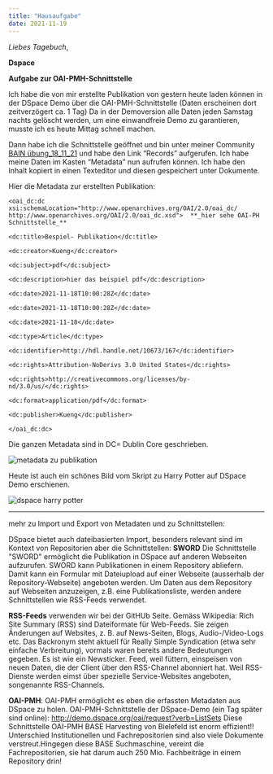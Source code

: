 ```yaml
---
title: "Hausaufgabe"
date: 2021-11-19
---
```

_Liebes Tagebuch_,



**Dspace**

 **Aufgabe zur OAI-PMH-Schnittstelle**       

Ich habe die von mir erstellte Publikation von gestern heute laden können in der DSpace Demo über die OAI-PMH-Schnittstelle (Daten erscheinen dort zeitverzögert ca. 1 Tag)
Da in der Demoversion alle Daten jeden Samstag nachts gelöscht werden, um eine einwandfreie Demo zu garantieren, musste ich es heute Mittag schnell machen.
    
Dann habe ich die Schnittstelle geöffnet und bin unter meiner Community [BAIN übung_18_11_21](http://demo.dspace.org/oai/request?verb=ListSets) und habe den Link 
“Records” aufgerufen.
Ich habe meine Daten im Kasten “Metadata” nun aufrufen können.
Ich habe den Inhalt kopiert in einen Texteditor und diesen gespeichert unter Dokumente.


Hier die Metadata zur erstellten Publikation:

	<oai_dc:dc xsi:schemaLocation="http://www.openarchives.org/OAI/2.0/oai_dc/ http://www.openarchives.org/OAI/2.0/oai_dc.xsd">  **_hier sehe OAI-PH Schnittstelle_**

	<dc:title>Bespiel- Publikation</dc:title>

	<dc:creator>Kueng</dc:creator>

	<dc:subject>pdf</dc:subject>

	<dc:description>hier das beispiel pdf</dc:description>

	<dc:date>2021-11-18T10:00:28Z</dc:date>

	<dc:date>2021-11-18T10:00:28Z</dc:date>

	<dc:date>2021-11-18</dc:date>

	<dc:type>Article</dc:type>

	<dc:identifier>http://hdl.handle.net/10673/167</dc:identifier>

	<dc:rights>Attribution-NoDerivs 3.0 United States</dc:rights>

	<dc:rights>http://creativecommons.org/licenses/by-nd/3.0/us/</dc:rights>

	<dc:format>application/pdf</dc:format>

	<dc:publisher>Kueng</dc:publisher>

	</oai_dc:dc>
Die ganzen Metadata sind in DC= Dublin Core geschrieben.

![metadata zu publikation](https://user-images.githubusercontent.com/90834735/151631100-3382e13c-b64b-45d7-b5e6-eb49544d538d.png)




Heute ist auch ein schönes Bild vom Skript zu Harry Potter auf DSpace Demo erschienen.

![dspace harry potter](https://user-images.githubusercontent.com/90834735/151631093-5ce30c7d-779d-47e9-a7f0-090cf7047e28.png)


-------------------------




mehr zu Import und Export von Metadaten und zu Schnittstellen:

DSpace bietet auch dateibasierten Import, besonders relevant sind im Kontext von Repositorien aber die Schnittstellen:
**SWORD**
Die Schnittstelle "SWORD" ermöglicht die Publikation in DSpace auf anderen Webseiten aufzurufen.
SWORD kann Publikationen in einem Repository abliefern. Damit kann ein Formular mit Dateiupload auf einer Webseite (ausserhalb der Repository-Webseite) angeboten werden. Um Daten aus dem Repository auf Webseiten anzuzeigen, z.B. eine Publikationsliste, werden andere Schnittstellen wie RSS-Feeds verwendet.

**RSS-Feeds** verwenden wir bei der GitHUb Seite.
Gemäss Wikipedia:
Rich Site Summary (RSS) sind Dateiformate für Web-Feeds. Sie zeigen Änderungen auf Websites, z. B. auf News-Seiten, Blogs, Audio-/Video-Logs etc. Das Backronym steht aktuell für Really Simple Syndication (etwa sehr einfache Verbreitung), vormals waren bereits andere Bedeutungen gegeben. Es ist wie ein Newsticker.
Feed, weil füttern, einspeisen von neuen Daten, die der Client über den RSS-Channel abonniert hat. Weil RSS-Dienste werden eimst über spezielle Service-Websites angeboten, songenannte RSS-Channels.

**OAI-PMH**:
OAI-PMH ermöglicht es eben die erfassten Metadaten aus DSpace zu holen.
OAI-PMH-Schnittstelle der DSpace-Demo (ein Tag später sind online): http://demo.dspace.org/oai/request?verb=ListSets
Diese Schnittstelle OAI-PMH BASE Harvesting von Bielefeld ist enorm effizient!!
Unterschied Institutionellen und Fachrepositorien sind also viele Dokumente verstreut.Hingegen diese BASE Suchmaschine, vereint die Fachrepositorien, sie hat  darum auch 250 Mio. Fachbeiträge in einem Repository drin!




